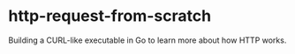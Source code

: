 # http-request-from-scratch
Building a CURL-like executable in Go to learn more about how HTTP works.

